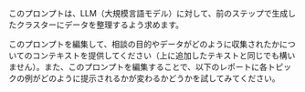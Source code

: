 このプロンプトは、LLM（大規模言語モデル）に対して、前のステップで生成したクラスターにデータを整理するよう求めます。

このプロンプトを編集して、相談の目的やデータがどのように収集されたかについてのコンテキストを提供してください（上に追加したテキストと同じでも構いません）。また、このプロンプトを編集することで、以下のレポートに各トピックの例がどのように提示されるかが変わるかどうかを試してみてください。
